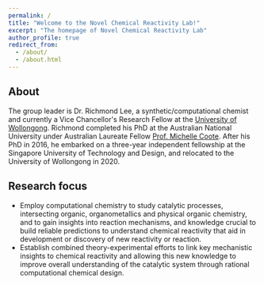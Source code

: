 ```yaml
---
permalink: /
title: "Welcome to the Novel Chemical Reactivity Lab!"
excerpt: "The homepage of Novel Chemical Reactivity Lab"
author_profile: true
redirect_from: 
  - /about/
  - /about.html
---
```

About
---
The group leader is Dr. Richmond Lee, a synthetic/computational chemist and currently a Vice Chancellor's Research Fellow at the [University of Wollongong](https://scholars.uow.edu.au/display/richmond_lee). Richmond completed his PhD at the Australian National University under Australian Laureate Fellow [Prof. Michelle Coote](https://rsc.anu.edu.au/~mcoote/). After his PhD in 2016, he embarked on a three-year independent fellowship at the Singapore University of Technology and Design, and relocated to the University of Wollongong in 2020.

Research focus
---
* Employ computational chemistry to study catalytic processes, intersecting organic, organometallics and physical organic chemistry, and to gain insights into reaction mechanisms, and knowledge crucial to build reliable predictions to understand chemical reactivity that aid in development or discovery of new reactivity or reaction. 
* Establish combined theory-experimental efforts to link key mechanistic insights to chemical reactivity and allowing this new knowledge to improve overall understanding of the catalytic system through rational computational chemical design.
